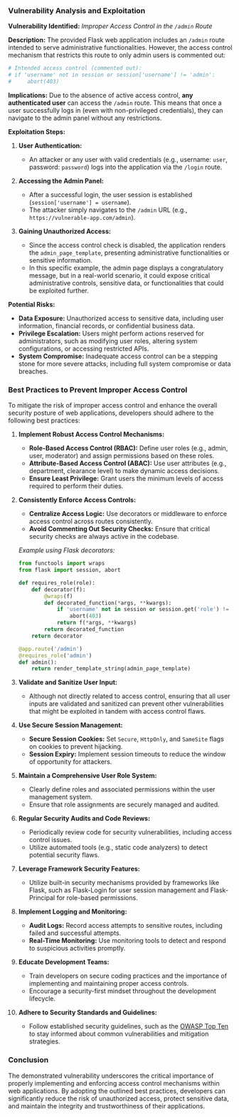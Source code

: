 ### Vulnerability Analysis and Exploitation

**Vulnerability Identified:** *Improper Access Control in the `/admin` Route*

**Description:**
The provided Flask web application includes an `/admin` route intended to serve administrative functionalities. However, the access control mechanism that restricts this route to only admin users is commented out:

```python
# Intended access control (commented out):
# if 'username' not in session or session['username'] != 'admin':
#     abort(403)
```

**Implications:**
Due to the absence of active access control, **any authenticated user** can access the `/admin` route. This means that once a user successfully logs in (even with non-privileged credentials), they can navigate to the admin panel without any restrictions.

**Exploitation Steps:**

1. **User Authentication:**
   - An attacker or any user with valid credentials (e.g., username: `user`, password: `password`) logs into the application via the `/login` route.

2. **Accessing the Admin Panel:**
   - After a successful login, the user session is established (`session['username'] = username`).
   - The attacker simply navigates to the `/admin` URL (e.g., `https://vulnerable-app.com/admin`).

3. **Gaining Unauthorized Access:**
   - Since the access control check is disabled, the application renders the `admin_page_template`, presenting administrative functionalities or sensitive information.
   - In this specific example, the admin page displays a congratulatory message, but in a real-world scenario, it could expose critical administrative controls, sensitive data, or functionalities that could be exploited further.

**Potential Risks:**
- **Data Exposure:** Unauthorized access to sensitive data, including user information, financial records, or confidential business data.
- **Privilege Escalation:** Users might perform actions reserved for administrators, such as modifying user roles, altering system configurations, or accessing restricted APIs.
- **System Compromise:** Inadequate access control can be a stepping stone for more severe attacks, including full system compromise or data breaches.

### Best Practices to Prevent Improper Access Control

To mitigate the risk of improper access control and enhance the overall security posture of web applications, developers should adhere to the following best practices:

1. **Implement Robust Access Control Mechanisms:**
   - **Role-Based Access Control (RBAC):** Define user roles (e.g., admin, user, moderator) and assign permissions based on these roles.
   - **Attribute-Based Access Control (ABAC):** Use user attributes (e.g., department, clearance level) to make dynamic access decisions.
   - **Ensure Least Privilege:** Grant users the minimum levels of access required to perform their duties.

2. **Consistently Enforce Access Controls:**
   - **Centralize Access Logic:** Use decorators or middleware to enforce access control across routes consistently.
   - **Avoid Commenting Out Security Checks:** Ensure that critical security checks are always active in the codebase.

   *Example using Flask decorators:*

   ```python
   from functools import wraps
   from flask import session, abort

   def requires_role(role):
       def decorator(f):
           @wraps(f)
           def decorated_function(*args, **kwargs):
               if 'username' not in session or session.get('role') != role:
                   abort(403)
               return f(*args, **kwargs)
           return decorated_function
       return decorator

   @app.route('/admin')
   @requires_role('admin')
   def admin():
       return render_template_string(admin_page_template)
   ```

3. **Validate and Sanitize User Input:**
   - Although not directly related to access control, ensuring that all user inputs are validated and sanitized can prevent other vulnerabilities that might be exploited in tandem with access control flaws.

4. **Use Secure Session Management:**
   - **Secure Session Cookies:** Set `Secure`, `HttpOnly`, and `SameSite` flags on cookies to prevent hijacking.
   - **Session Expiry:** Implement session timeouts to reduce the window of opportunity for attackers.

5. **Maintain a Comprehensive User Role System:**
   - Clearly define roles and associated permissions within the user management system.
   - Ensure that role assignments are securely managed and audited.

6. **Regular Security Audits and Code Reviews:**
   - Periodically review code for security vulnerabilities, including access control issues.
   - Utilize automated tools (e.g., static code analyzers) to detect potential security flaws.

7. **Leverage Framework Security Features:**
   - Utilize built-in security mechanisms provided by frameworks like Flask, such as Flask-Login for user session management and Flask-Principal for role-based permissions.

8. **Implement Logging and Monitoring:**
   - **Audit Logs:** Record access attempts to sensitive routes, including failed and successful attempts.
   - **Real-Time Monitoring:** Use monitoring tools to detect and respond to suspicious activities promptly.

9. **Educate Development Teams:**
   - Train developers on secure coding practices and the importance of implementing and maintaining proper access controls.
   - Encourage a security-first mindset throughout the development lifecycle.

10. **Adhere to Security Standards and Guidelines:**
    - Follow established security guidelines, such as the [OWASP Top Ten](https://owasp.org/www-project-top-ten/) to stay informed about common vulnerabilities and mitigation strategies.

### Conclusion

The demonstrated vulnerability underscores the critical importance of properly implementing and enforcing access control mechanisms within web applications. By adopting the outlined best practices, developers can significantly reduce the risk of unauthorized access, protect sensitive data, and maintain the integrity and trustworthiness of their applications.
